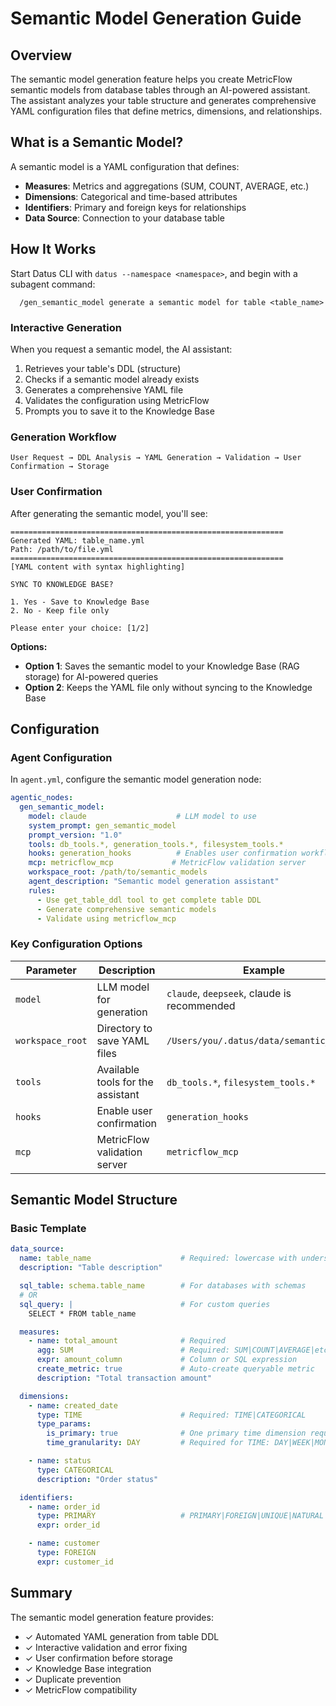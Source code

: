 # Semantic Model Generation Guide

## Overview

The semantic model generation feature helps you create MetricFlow semantic models from database tables through an AI-powered assistant. The assistant analyzes your table structure and generates comprehensive YAML configuration files that define metrics, dimensions, and relationships.

## What is a Semantic Model?

A semantic model is a YAML configuration that defines:
- **Measures**: Metrics and aggregations (SUM, COUNT, AVERAGE, etc.)
- **Dimensions**: Categorical and time-based attributes
- **Identifiers**: Primary and foreign keys for relationships
- **Data Source**: Connection to your database table

## How It Works

Start Datus CLI with `datus --namespace <namespace>`, and begin with a subagent command:

```
  /gen_semantic_model generate a semantic model for table <table_name>
```


### Interactive Generation

When you request a semantic model, the AI assistant:
1. Retrieves your table's DDL (structure)
2. Checks if a semantic model already exists
3. Generates a comprehensive YAML file
4. Validates the configuration using MetricFlow
5. Prompts you to save it to the Knowledge Base

### Generation Workflow

```
User Request → DDL Analysis → YAML Generation → Validation → User Confirmation → Storage
```

### User Confirmation

After generating the semantic model, you'll see:

```
=============================================================
Generated YAML: table_name.yml
Path: /path/to/file.yml
=============================================================
[YAML content with syntax highlighting]

SYNC TO KNOWLEDGE BASE?

1. Yes - Save to Knowledge Base
2. No - Keep file only

Please enter your choice: [1/2]
```

**Options:**
- **Option 1**: Saves the semantic model to your Knowledge Base (RAG storage) for AI-powered queries
- **Option 2**: Keeps the YAML file only without syncing to the Knowledge Base

## Configuration

### Agent Configuration

In `agent.yml`, configure the semantic model generation node:

```yaml
agentic_nodes:
  gen_semantic_model:
    model: claude                    # LLM model to use
    system_prompt: gen_semantic_model
    prompt_version: "1.0"
    tools: db_tools.*, generation_tools.*, filesystem_tools.*
    hooks: generation_hooks          # Enables user confirmation workflow
    mcp: metricflow_mcp             # MetricFlow validation server
    workspace_root: /path/to/semantic_models
    agent_description: "Semantic model generation assistant"
    rules:
      - Use get_table_ddl tool to get complete table DDL
      - Generate comprehensive semantic models
      - Validate using metricflow_mcp
```

### Key Configuration Options

| Parameter | Description | Example |
|-----------|-------------|---------|
| `model` | LLM model for generation | `claude`, `deepseek`, claude is recommended |
| `workspace_root` | Directory to save YAML files | `/Users/you/.datus/data/semantic_models` |
| `tools` | Available tools for the assistant | `db_tools.*`, `filesystem_tools.*` |
| `hooks` | Enable user confirmation | `generation_hooks` |
| `mcp` | MetricFlow validation server | `metricflow_mcp` |

## Semantic Model Structure

### Basic Template

```yaml
data_source:
  name: table_name                    # Required: lowercase with underscores
  description: "Table description"

  sql_table: schema.table_name        # For databases with schemas
  # OR
  sql_query: |                        # For custom queries
    SELECT * FROM table_name

  measures:
    - name: total_amount              # Required
      agg: SUM                        # Required: SUM|COUNT|AVERAGE|etc.
      expr: amount_column             # Column or SQL expression
      create_metric: true             # Auto-create queryable metric
      description: "Total transaction amount"

  dimensions:
    - name: created_date
      type: TIME                      # Required: TIME|CATEGORICAL
      type_params:
        is_primary: true              # One primary time dimension required
        time_granularity: DAY         # Required for TIME: DAY|WEEK|MONTH|etc.

    - name: status
      type: CATEGORICAL
      description: "Order status"

  identifiers:
    - name: order_id
      type: PRIMARY                   # PRIMARY|FOREIGN|UNIQUE|NATURAL
      expr: order_id

    - name: customer
      type: FOREIGN
      expr: customer_id
```

## Summary

The semantic model generation feature provides:
- ✓ Automated YAML generation from table DDL
- ✓ Interactive validation and error fixing
- ✓ User confirmation before storage
- ✓ Knowledge Base integration
- ✓ Duplicate prevention
- ✓ MetricFlow compatibility

